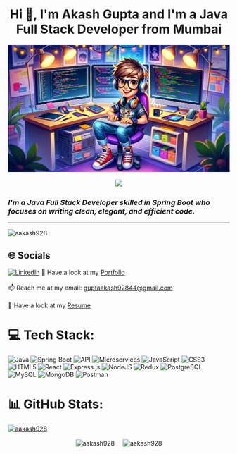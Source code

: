 <h1 align="center">Hi 👋, I'm Akash Gupta and I'm a Java Full Stack Developer from Mumbai</h1>

<p align="center">
  <img src="https://github.com/sushantkr961/sushantkr961/raw/main/assests/readme.webp" alt="developer image"/>
</p>

<p align="center">
  <img src="https://readme-typing-svg.herokuapp.com?lines=Full+Stack+Web+Developer;Always%20learning%20new%20things&center=true&width=380&height=45" />
</p>

<h3><i>I'm a Java Full Stack Developer skilled in Spring Boot who focuses on writing clean, elegant, and efficient code.</i></h3>
<hr/>
<p align="left"> 
  <img src="https://komarev.com/ghpvc/?username=aakash928&label=Profile%20views&color=0e75b6&style=flat" alt="aakash928" /> 
</p>

## 🌐 Socials

[![LinkedIn](https://img.shields.io/badge/LinkedIn-%230077B5.svg?logo=linkedin&logoColor=white)](https://www.linkedin.com/in/akash-g928/)
👨‍ Have a look at my [Portfolio](https://aakash928.github.io/)<br><br>
📫 Reach me at my email: [guptaakash92844@gmail.com](mailto:guptaakash92844@gmail.com)<br><br>
📄 Have a look at my [Resume](https://drive.google.com/file/d/1C32J4UENjPWV84Jnz2xGG7QFrgs18Muh/view?usp=sharing)

# 💻 Tech Stack:

![Java](https://img.shields.io/badge/java-%23ED8B00.svg?style=for-the-badge&logo=java&logoColor=white) 
![Spring Boot](https://img.shields.io/badge/springboot-%236DB33F.svg?style=for-the-badge&logo=springboot&logoColor=white) 
![API](https://img.shields.io/badge/api-%23000000.svg?style=for-the-badge&logo=api&logoColor=white) 
![Microservices](https://img.shields.io/badge/microservices-%234488FF.svg?style=for-the-badge&logo=microservices&logoColor=white) 
![JavaScript](https://img.shields.io/badge/javascript-%23323330.svg?style=for-the-badge&logo=javascript&logoColor=%23F7DF1E) 
![CSS3](https://img.shields.io/badge/css3-%231572B6.svg?style=for-the-badge&logo=css3&logoColor=white) 
![HTML5](https://img.shields.io/badge/html5-%23E34F26.svg?style=for-the-badge&logo=html5&logoColor=white) 
![React](https://img.shields.io/badge/react-%2320232a.svg?style=for-the-badge&logo=react&logoColor=%2361DAFB) 
![Express.js](https://img.shields.io/badge/express.js-%23404d59.svg?style=for-the-badge&logo=express&logoColor=%2361DAFB) 
![NodeJS](https://img.shields.io/badge/node.js-6DA55F?style=for-the-badge&logo=node.js&logoColor=white) 
![Redux](https://img.shields.io/badge/redux-%23593d88.svg?style=for-the-badge&logo=redux&logoColor=white) 
![PostgreSQL](https://img.shields.io/badge/postgresql-%23336791.svg?style=for-the-badge&logo=postgresql&logoColor=white) 
![MySQL](https://img.shields.io/badge/mysql-%234479A1.svg?style=for-the-badge&logo=mysql&logoColor=white) 
![MongoDB](https://img.shields.io/badge/MongoDB-%234ea94b.svg?style=for-the-badge&logo=mongodb&logoColor=white) 
![Postman](https://img.shields.io/badge/Postman-FF6C37?style=for-the-badge&logo=postman&logoColor=white)

# 📊 GitHub Stats:

<p align="left"> 
  <a href="https://github.com/ryo-ma/github-profile-trophy">
    <img src="https://github-profile-trophy.vercel.app/?username=aakash928" alt="aakash928" />
  </a> 
</p>

<p style="text-align: center;">
    <img align="center" src="https://github-readme-stats.vercel.app/api?username=Aakash928&show_icons=true&locale=en" alt="aakash928" style="display: inline-block; margin-right: 15px;" />
    <img align="center" src="https://github-readme-streak-stats.herokuapp.com/?user=Aakash928&" alt="aakash928" style="display: inline-block;" />
</p>
